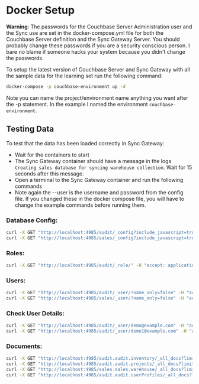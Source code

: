 # Docker Setup

**Warning**:  The passwords for the Couchbase Server Administration user and the Sync use are set in the docker-compose.yml file for both the Couchbase Server definition and the Sync Gateway Server.  You should probably change these passwords if you are a security conscious person.  I bare no blame if someone hacks your system because you didn't change the passwords.  

To setup the latest version of Couchbase Server and Sync Gateway with all the sample data for the learning set run the following command:

```bash
docker-compose -p couchbase-environment up -d
```

Note you can name the project/environment name anything you want after the -p statement.  In the example I named the environment `couchbase-environment`.  

## Testing Data

To test that the data has been loaded correctly in Sync Gateway:

- Wait for the containers to start
- The Sync Gateway container should have a message in the logs `Creating sales database for syncing warehouse collection`.  Wait for 15 seconds after this message.
- Open a terminal to the Sync Gateway container and run the following commands
- Note again the --user is the username and password from the config file.  If you changed these in the docker compose file, you will have to change the example commands before running them.


### Database Config:
```bash
curl -X GET "http://localhost:4985/audit/_config?include_javascript=true" -H "accept: application/json" --user "sync:P@33w0rdS7nc" 
curl -X GET "http://localhost:4985/sales/_config?include_javascript=true" -H "accept: application/json" --user "sync:P@33w0rdS7nc" 
```

### Roles:
```bash
curl -X GET "http://localhost:4985/audit/_role/" -H "accept: application/json" --user "sync:P@33w0rdS7nc" 
```

### Users:
```bash
curl -X GET "http://localhost:4985/audit/_user/?name_only=false" -H "accept: application/json" --user "sync:P@33w0rdS7nc" 
curl -X GET "http://localhost:4985/sales/_user/?name_only=false" -H "accept: application/json" --user "sync:P@33w0rdS7nc" 
```

### Check User Details:
```bash
curl -X GET "http://localhost:4985/audit/_user/demo@example.com" -H "accept: application/json" --user "sync:P@33w0rdS7nc" 
curl -X GET "http://localhost:4985/audit/_user/demo1@example.com" -H "accept: application/json" --user "sync:P@33w0rdS7nc" 
```

### Documents:
```bash
curl -X GET "http://localhost:4985/audit.audit.inventory/_all_docs?limit=100" -H "accept: application/json" --user "sync:P@33w0rdS7nc" 
curl -X GET "http://localhost:4985/audit.audit.projects/_all_docs?limit=100" -H "accept: application/json" --user "sync:P@33w0rdS7nc" 
curl -X GET "http://localhost:4985/sales.sales.warehouse/_all_docs?limit=100" -H "accept: application/json" --user "sync:P@33w0rdS7nc" 
curl -X GET "http://localhost:4985/audit.audit.userProfiles/_all_docs?limit=100" -H "accept: application/json" --user "sync:P@33w0rdS7nc" 
```